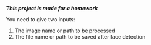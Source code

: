 ***This project is made for a homework***

You need to give two inputs:
1. The image name or path to be processed
2. The file name or path to be saved after face detection
